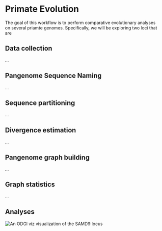 # Primate Evolution

The goal of this workflow is to perform comparative evolutionary analyses on several priamte genomes. Specifically, we will be exploring two loci that are  

## Data collection
...


## Pangenome Sequence Naming
...


## Sequence partitioning
...


## Divergence estimation
...


## Pangenome graph building
...


## Graph statistics
...


## Analyses
![An ODGI viz visualization of the SAMD9 locus](/data/out.chr7.10000/SAMD9_Clint/SAMD9_Clint.sorted.png)
